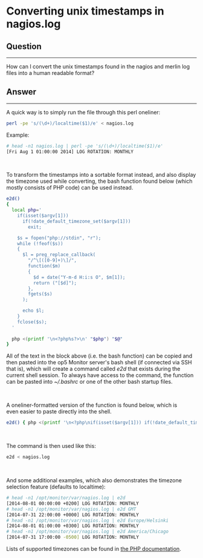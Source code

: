 # Converting unix timestamps in nagios.log

## Question

* * * * *

How can I convert the unix timestamps found in the nagios and merlin log files into a human readable format?

## Answer

* * * * *

A quick way is to simply run the file through this perl oneliner:

``` {.bash data-syntaxhighlighter-params="brush: bash; gutter: false; theme: Confluence" data-theme="Confluence" style="brush: bash; gutter: false; theme: Confluence"}
perl -pe 's/(\d+)/localtime($1)/e' < nagios.log
```

Example: 

``` {.bash data-syntaxhighlighter-params="brush: bash; gutter: false; theme: Confluence" data-theme="Confluence" style="brush: bash; gutter: false; theme: Confluence"}
# head -n1 nagios.log | perl -pe 's/(\d+)/localtime($1)/e'
[Fri Aug 1 01:00:00 2014] LOG ROTATION: MONTHLY
```

 

To transform the timestamps into a sortable format instead, and also display the timezone used while converting, the bash function found below (which mostly consists of PHP code) can be used instead.

``` {.bash data-syntaxhighlighter-params="brush: bash; gutter: false; theme: Confluence" data-theme="Confluence" style="brush: bash; gutter: false; theme: Confluence"}
e2d()
{
  local php='
    if(isset($argv[1]))
      if(!date_default_timezone_set($argv[1]))
        exit;

    $s = fopen("php://stdin", "r");
    while (!feof($s))
    {
      $l = preg_replace_callback(
        "/^\[([0-9]+)\]/",
        function($m)
        {
          $d = date("Y-m-d H:i:s O", $m[1]);
          return ("[$d]");
        },
        fgets($s)
      );

      echo $l;
    }
    fclose($s);
  '
  
  php <(printf '\n<?php%s?>\n' "$php") "$@"
}
```

All of the text in the block above (i.e. the bash function) can be copied and then pasted into the op5 Monitor server's bash shell (if connected via SSH that is), which will create a command called *e2d* that exists during the current shell session. To always have access to the command, the function can be pasted into *\~/.bashrc* or one of the other bash startup files.

 

A oneliner-formatted version of the function is found below, which is even easier to paste directly into the shell.

``` {.bash data-syntaxhighlighter-params="brush: bash; gutter: false; theme: Confluence" data-theme="Confluence" style="brush: bash; gutter: false; theme: Confluence"}
e2d() { php <(printf '\n<?php\nif(isset($argv[1])) if(!date_default_timezone_set($argv[1])) exit; $s=fopen("php://stdin", "r"); while(!feof($s)) { $l=preg_replace_callback("/^\[([0-9]+)\]/", function($m) { $d=date("Y-m-d H:i:s O", $m[1]); return("[$d]"); }, fgets($s)); echo $l; } fclose($s);\n?>\n') "$@"; }
```

 

The command is then used like this:

``` {.bash data-syntaxhighlighter-params="brush: bash; gutter: false; theme: Confluence" data-theme="Confluence" style="brush: bash; gutter: false; theme: Confluence"}
e2d < nagios.log
```

 

And some additional examples, which also demonstrates the timezone selection feature (defaults to localtime):

``` {.bash data-syntaxhighlighter-params="brush: bash; gutter: false; theme: Confluence" data-theme="Confluence" style="brush: bash; gutter: false; theme: Confluence"}
# head -n1 /opt/monitor/var/nagios.log | e2d
[2014-08-01 00:00:00 +0200] LOG ROTATION: MONTHLY
# head -n1 /opt/monitor/var/nagios.log | e2d GMT
[2014-07-31 22:00:00 +0000] LOG ROTATION: MONTHLY
# head -n1 /opt/monitor/var/nagios.log | e2d Europe/Helsinki
[2014-08-01 01:00:00 +0300] LOG ROTATION: MONTHLY
# head -n1 /opt/monitor/var/nagios.log | e2d America/Chicago
[2014-07-31 17:00:00 -0500] LOG ROTATION: MONTHLY
```

Lists of supported timezones can be found in [the PHP documentation](http://php.net/manual/en/timezones.php).

